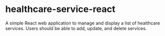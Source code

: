 # healthcare-service-react
 A simple React web application to manage and display a list of healthcare services. Users should be able to add, update, and delete services.
